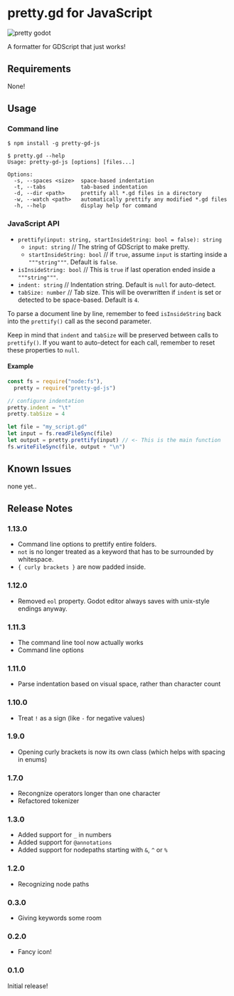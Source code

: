 # pretty.gd for JavaScript

![pretty godot](./images/pretty.png)

A formatter for GDScript that just works!

## Requirements

None!

## Usage

### Command line

```
$ npm install -g pretty-gd-js

$ pretty.gd --help
Usage: pretty-gd-js [options] [files...]

Options:
  -s, --spaces <size>  space-based indentation
  -t, --tabs           tab-based indentation
  -d, --dir <path>     prettify all *.gd files in a directory
  -w, --watch <path>   automatically prettify any modified *.gd files
  -h, --help           display help for command
```

### JavaScript API

  - `prettify(input: string, startInsideString: bool = false): string`
    - `input: string` // The string of GDScript to make pretty.
    - `startInsideString: bool` // if `true`, assume `input` is starting inside a `"""string"""`. Default is `false`.
  - `isInsideString: bool` // This is `true` if last operation ended inside a `"""string"""`.
  - `indent: string` // Indentation string. Default is `null` for auto-detect.
  - `tabSize: number` // Tab size. This will be overwritten if `indent` is set or detected to be space-based. Default is `4`.

To parse a document line by line, remember to feed `isInsideString` back into the `prettify()` call as the second parameter.

Keep in mind that `indent` and `tabSize` will be preserved between calls to `prettify()`.
If you want to auto-detect for each call, remember to reset these properties to `null`.

#### Example

```js
const fs = require("node:fs"),
  pretty = require("pretty-gd-js")

// configure indentation
pretty.indent = "\t"
pretty.tabSize = 4

let file = "my_script.gd"
let input = fs.readFileSync(file)
let output = pretty.prettify(input) // <- This is the main function
fs.writeFileSync(file, output + "\n")
```

## Known Issues

none yet..

## Release Notes

### 1.13.0

 - Command line options to prettify entire folders.
 - `not` is no longer treated as a keyword that has to be surrounded by whitespace.
 - `{ curly brackets }` are now padded inside.

### 1.12.0

 - Removed `eol` property. Godot editor always saves with unix-style endings anyway.

### 1.11.3

 - The command line tool now actually works
 - Command line options

### 1.11.0

 - Parse indentation based on visual space, rather than character count

### 1.10.0

 - Treat `!` as a sign (like `-` for negative values)

### 1.9.0

 - Opening curly brackets is now its own class (which helps with spacing in enums)

### 1.7.0

 - Recongnize operators longer than one character
 - Refactored tokenizer

### 1.3.0

 - Added support for `_` in numbers
 - Added support for `@annotations`
 - Added support for nodepaths starting with `&`, `^` or `%`

### 1.2.0

 - Recognizing node paths

### 0.3.0

 - Giving keywords some room

### 0.2.0

  - Fancy icon!

### 0.1.0

Initial release!
